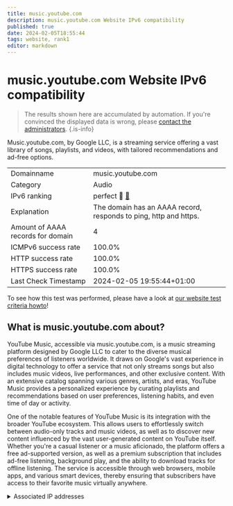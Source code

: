 ```yaml
---
title: music.youtube.com
description: music.youtube.com Website IPv6 compatibility
published: true
date: 2024-02-05T18:55:44
tags: website, rank1
editor: markdown
---
```


# music.youtube.com Website IPv6 compatibility

> The results shown here are accumulated by automation. If you're convinced the displayed data is wrong, please [contact the administrators](/howto/chat). 
{.is-info}

Music.youtube.com, by Google LLC, is a streaming service offering a vast library of songs, playlists, and videos, with tailored recommendations and ad-free options.


|   |   |
| - | - |
| Domainname | music.youtube.com
| Category | Audio |
| IPv6 ranking | perfect :1st_place_medal: [🔗](/howto/ranking) |
| Explanation | The domain has an AAAA record, responds to ping, http and https. |
| Amount of AAAA records for domain | 4 |
| ICMPv6 success rate | 100.0%|
| HTTP success rate | 100.0% |
| HTTPS success rate | 100.0% |
| Last Check Timestamp | 2024-02-05 19:55:44+01:00 |

To see how this test was performed, please have a look at [our website test criteria howto](/howto/testcriteria/website)!


## What is music.youtube.com about?
YouTube Music, accessible via music.youtube.com, is a music streaming platform designed by Google LLC to cater to the diverse musical preferences of listeners worldwide. It draws on Google's vast experience in digital technology to offer a service that not only streams songs but also includes music videos, live performances, and other exclusive content. With an extensive catalog spanning various genres, artists, and eras, YouTube Music provides a personalized experience by curating playlists and recommendations based on user preferences, listening habits, and even time of day or activity.

One of the notable features of YouTube Music is its integration with the broader YouTube ecosystem. This allows users to effortlessly switch between audio-only tracks and music videos, as well as to discover new content influenced by the vast user-generated content on YouTube itself. Whether you're a casual listener or a music aficionado, the platform offers a free ad-supported version, as well as a premium subscription that includes ad-free listening, background play, and the ability to download tracks for offline listening. The service is accessible through web browsers, mobile apps, and various smart devices, thereby ensuring that subscribers have access to their favorite music virtually anywhere.



<details>
<summary>Associated IP addresses</summary>

2a00:1450:4001:802::200e

2a00:1450:4001:829::200e

2a00:1450:4001:81c::200e

2a00:1450:4001:806::200e

</details>
